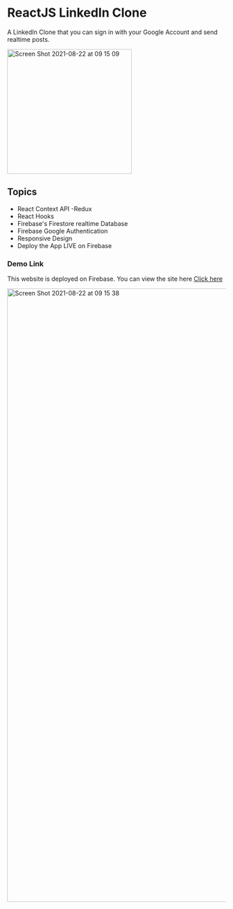 # ReactJS LinkedIn Clone

A LinkedIn Clone that you can sign in with your Google Account and send realtime posts.

<img width="287" alt="Screen Shot 2021-08-22 at 09 15 09" src="https://user-images.githubusercontent.com/79858870/130344632-172f854a-561e-4ab2-a936-197d6733fc9f.png">

## Topics

- React Context API -Redux
- React Hooks
- Firebase's Firestore realtime Database
- Firebase Google Authentication
- Responsive Design
- Deploy the App LIVE on Firebase



### Demo Link

This website is deployed on Firebase. You can view the site here [Click here](https://linkedinclone-3ee11.web.app)

<img width="1412" alt="Screen Shot 2021-08-22 at 09 15 38" src="https://user-images.githubusercontent.com/79858870/130344640-02edba9f-b890-4302-a530-1c413cae72ab.png">



